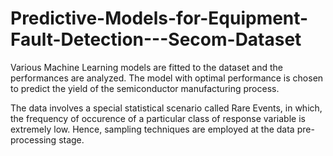 # Predictive-Models-for-Equipment-Fault-Detection---Secom-Dataset

Various Machine Learning models are fitted to the dataset and the performances are analyzed. The model with optimal performance is chosen to predict the yield of the semiconductor manufacturing process.

The data involves a special statistical scenario called Rare Events, in which, the frequency of occurence of a particular class of response variable is extremely low. Hence, sampling techniques are employed at the data pre-processing stage.

